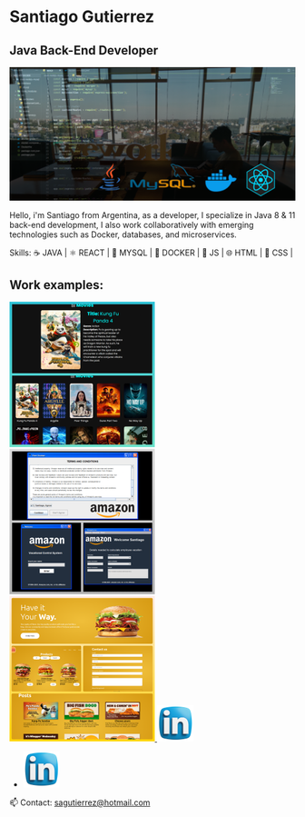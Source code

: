 # Santiago Gutierrez
## Java Back-End Developer
![Java Back-End Developer](https://github.com/JacoboGutierrez/JacoboGutierrez/blob/main/banner_integrado.png?raw=true)

Hello, i'm Santiago from Argentina, as a developer, I specialize in Java 8 & 11 back-end development, I also work collaboratively with emerging technologies such as Docker, databases, and microservices.

Skills: 
☕ JAVA |
⚛️ REACT |
🐬 MYSQL |
🐳 DOCKER |
🚀 JS |
🌐 HTML |
🎨 CSS |

## Work examples:

<a href="https://github.com/JacoboGutierrez/Movie-Info-Website-with-React">
  <img src="https://github.com/JacoboGutierrez/JacoboGutierrez/blob/main/movies.png" width="256" />
</a>

<a href="https://github.com/JacoboGutierrez/Amazon-Vacational-System">
  <img src="https://github.com/JacoboGutierrez/JacoboGutierrez/blob/main/amaz.png" width="256" /> 
</a>

<a href="https://github.com/JacoboGutierrez/Burger-king-menu-2.0">
  <img src="https://github.com/JacoboGutierrez/JacoboGutierrez/blob/main/bk.png" width="256" />
</a>

<a href="https://www.linkedin.com/in/santiago-a-gutierrez/?locale=en_US" target="_blank">
  <img src="https://github.com/JacoboGutierrez/JacoboGutierrez/blob/main/linkedin.png" width="64" />
</a>

<section>
  <div>
    <ul>
      <li>
        <a href="https://www.linkedin.com/in/santiago-a-gutierrez/?locale=en_US" target="_blank">
          <img src="https://github.com/JacoboGutierrez/JacoboGutierrez/blob/main/linkedin.png" width="64" />
        </a>
      </li>
    </ul>
  </div>
</section>

📫 Contact: sagutierrez@hotmail.com




